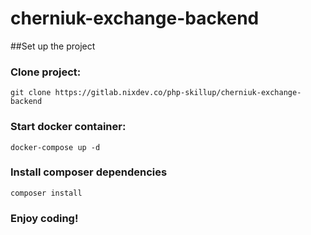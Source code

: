 # cherniuk-exchange-backend

##Set up the project

### Clone project:
```
git clone https://gitlab.nixdev.co/php-skillup/cherniuk-exchange-backend
```

### Start docker container:
```
docker-compose up -d
```
### Install composer dependencies
```
composer install
```
### Enjoy coding!